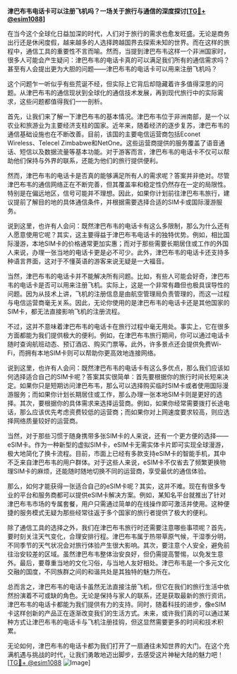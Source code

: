 **津巴布韦电话卡可以注册飞机吗？一场关于旅行与通信的深度探讨[[TG💪+ @esim1088](https://t.me/s/esim1088)]**

在当今这个全球化日益加深的时代，人们对于旅行的需求也愈发旺盛。无论是商务出行还是休闲度假，越来越多的人选择跨越国界去探索未知的世界。而在这样的旅程中，通信工具的重要性不言而喻。然而，当提到津巴布韦这样一个非洲国家时，很多人可能会产生疑问：津巴布韦的电话卡真的可以满足我们所有的通信需求吗？甚至有人会提出更为大胆的问题——津巴布韦的电话卡可以用来注册飞机吗？

这个问题乍一听似乎有些荒诞不经，但实际上它背后却隐藏着许多值得深思的问题。从津巴布韦的通信现状到全球化的通信技术发展，再到现代旅行中的实际需求，这些问题都值得我们一一剖析。

首先，让我们来了解一下津巴布韦的基本情况。津巴布韦位于非洲南部，是一个以农业和旅游业为主要经济支柱的国家。近年来，随着经济的逐步复苏，津巴布韦的通信基础设施也在不断改善。目前，该国的主要电信运营商包括Econet Wireless、Telecel Zimbabwe和NetOne。这些运营商提供的服务覆盖了语音通话、短信以及数据流量等基本功能。对于游客而言，津巴布韦的电话卡不仅可以帮助他们保持与外界的联系，还能为他们的旅行提供便利。

然而，津巴布韦的电话卡是否真的能够满足所有人的需求呢？答案并非绝对。尽管津巴布韦的通信网络正在不断完善，但其覆盖率和稳定性仍然存在一定的局限性。特别是在偏远地区，信号可能并不理想。因此，如果你计划前往津巴布韦旅行，建议提前了解目的地的具体通信条件，并根据需要选择合适的SIM卡或国际漫游服务。

说到这里，也许有人会问：既然津巴布韦的电话卡有这么多限制，那么为什么还有人愿意使用它呢？其实，这主要得益于津巴布韦电话卡的独特优势。例如，相比国际漫游，本地SIM卡的价格通常更加实惠；而对于那些需要长期居住或工作的外国人来说，办理一张当地的电话卡更是必不可少。此外，津巴布韦的电话卡还支持多种语言界面，这对于不懂英语的游客来说无疑是一大福音。

当然，津巴布韦的电话卡并不能解决所有问题。比如，有些人可能会好奇，津巴布韦的电话卡是否可以用来注册飞机。实际上，这是一个非常有趣但也极具误导性的问题。因为从技术上讲，飞机的注册信息是由航空管理局负责管理的，而这一过程与电信运营商毫无关系。因此，无论你使用的是津巴布韦的电话卡还是其他国家的SIM卡，都无法直接影响飞机的注册流程。

不过，这并不意味着津巴布韦的电话卡在旅行过程中毫无用处。事实上，它在很多方面都能为我们提供极大的便利。例如，在津巴布韦旅行期间，你可以通过电话卡随时查询航班动态、预订酒店、购买门票等。此外，许多景点还会提供免费Wi-Fi，而拥有本地SIM卡则可以帮助你更高效地连接网络。

说到这里，也许有人会问：既然津巴布韦的电话卡有这么多优点，那么我们应该如何选择适合自己的SIM卡呢？答案其实很简单：首先要根据你的旅行时间长短来决定。如果你只是短期访问津巴布韦，那么可以选择购买临时SIM卡或者使用国际漫游服务；而如果你计划长期居住或工作，那么办理一张本地SIM卡则是更好的选择。其次，要根据你的具体需求来选择运营商。例如，如果你经常需要拨打长途电话，那么应该优先考虑资费较低的运营商；而如果你对上网速度要求较高，则应选择网络质量较好的运营商。

当然，对于那些习惯于随身携带多张SIM卡的人来说，还有一个更方便的选择——eSIM卡。作为一种新型的虚拟SIM卡，eSIM卡无需实体卡片即可实现全球漫游，极大地简化了换卡流程。目前，市面上已经有多款支持eSIM卡的智能手机，其中不乏来自津巴布韦的用户群体。对于这些人来说，eSIM卡不仅省去了频繁更换物理SIM卡的麻烦，还能随时随地切换不同的运营商，享受最优的通信体验。

那么，如何才能获得一张适合自己的eSIM卡呢？其实，这并不难。现在有很多专业的平台和服务商都可以提供eSIM卡解决方案。例如，某知名平台就推出了针对津巴布韦市场的专属套餐，用户只需通过简单的在线操作即可激活并使用。这种便捷的服务模式无疑为那些经常往返于多个国家的旅行者提供了极大的便利。

除了通信工具的选择之外，我们在津巴布韦旅行时还需要注意哪些事项呢？首先，要时刻关注天气变化，合理安排行程。津巴布韦属于热带草原气候，干湿季分明，不同季节的天气状况会对旅行体验产生很大影响。其次，要注意个人安全，避免前往治安较差的区域。虽然津巴布韦整体治安良好，但仍需提高警惕，以免发生意外。最后，要尊重当地的文化习俗，与当地人友好相处。津巴布韦是一个多元文化交融的国度，不同族群之间的和谐共处是其独特的魅力所在。

总而言之，津巴布韦的电话卡虽然无法直接注册飞机，但它在我们的旅行生活中依然扮演着不可或缺的角色。无论是保持与家人的联系，还是获取最新的旅行资讯，津巴布韦的电话卡都能为我们提供有力的支持。同时，随着科技的进步，像eSIM卡这样创新的产品正在逐渐改变我们的生活方式。未来，或许我们真的可以通过某种方式让津巴布韦的电话卡与飞机注册挂钩，但这显然需要更多的时间和技术积累。

无论如何，津巴布韦的电话卡都为我们打开了一扇通往未知世界的大门。在这个充满机遇与挑战的时代，让我们勇敢地迈出脚步，去感受这片神秘大陆的魅力吧！[[TG💪+ @esim1088](https://t.me/s/esim1088) ![Image](https://i.postimg.cc/4NQfJmqS/Snipaste-2025-05-13-00-14-12.png)]